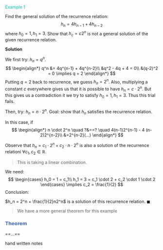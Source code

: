 <span style="color:#04c2b2">Example 1</span>

Find the general solution of the recurrence relation: 
$$
h_n = 4h_{n-1} + 4h_{n-2}
$$
where $h_0 = 1, h_1 = 3$. Show that $h_c = c2^n$ is not a general solution of the given recurrence relation.

**Solution**

We first try: $h_n = q^n$.
$$
\begin{align*}
q^n &= 4q^{n-1} + 4q^{n-2}\\
&q^2 - 4q + 4 = 0\\
&(q-2)^2 = 0 \implies q = 2
\end{align*}
$$
Putting $q=2$ back to recurrence, we guess $h_n = 2^n$. Also, multiplying a constant $c$ everywhere gives us that it is possible to have $h_n = c \cdot 2^n$. But this gives us a contradiction it we try to satisfy $h_0 = 1, h_1 = 3$. Thus this trial fails.



Then, try: $h_n = n \cdot 2^n$. Goal: show that $h_n$ satisfies the recurrence relation.

In this case, if 
$$
\begin{align*}
n \cdot 2^n \quad ?&==? \quad  4(n-1)2^{n-1} - 4 (n-2)2^{n-2}\\
&=2^{n-2}(...)
\end{align*}
$$


Observe that $h_n = c_1\cdot 2^n + c_2 \cdot n \cdot 2^n$ is also a solution of the recurrence relationi $\forall c_1, c_2 \in \mathbb{R}$. 

> This is taking a linear combination.

We need: 
$$
\begin{cases}
h_0 = 1 = c_1\\
h_1 = 3 = c_1 \cdot 2 + c_2 \cdot 1 \cdot 2
\end{cases}
\implies c_2 = \frac{1}{2}
$$
Conclusion: 

$h_n = 2^n + \frac{1}{2}n2^n$ is a solution of this recurrence relation. $\blacksquare$



> We have a more general theorem for this example

### <span style="color:#3c66b5">Theorem</span>

==...==

hand written notes















